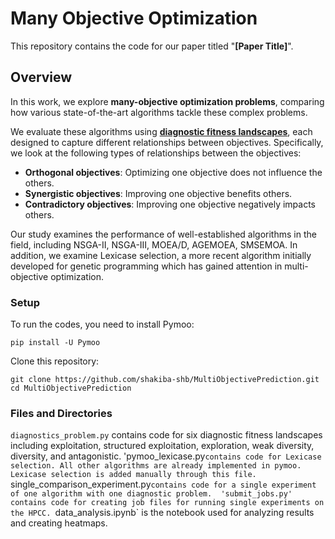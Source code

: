 # Many Objective Optimization

This repository contains the code for our paper titled "**[Paper Title]**".  

## Overview  
In this work, we explore **many-objective optimization problems**, comparing how various state-of-the-art algorithms tackle these complex problems.  

We evaluate these algorithms using [**diagnostic fitness landscapes**](https://arxiv.org/abs/2204.13839), each designed to capture different relationships between objectives. Specifically, we look at the following types of relationships between the objectives:  

- **Orthogonal objectives**: Optimizing one objective does not influence the others.  
- **Synergistic objectives**: Improving one objective benefits others.  
- **Contradictory objectives**: Improving one objective negatively impacts others.  

Our study examines the performance of well-established algorithms in the field, including NSGA-II, NSGA-III, MOEA/D, AGEMOEA, SMSEMOA. In addition, we examine Lexicase selection, a more recent algorithm initially developed for genetic programming which has gained attention in multi-objective optimization. 

### Setup 
To run the codes, you need to install Pymoo:
```
pip install -U Pymoo
```
Clone this repository:  
```
git clone https://github.com/shakiba-shb/MultiObjectivePrediction.git
cd MultiObjectivePrediction
```
### Files and Directories
`diagnostics_problem.py` contains code for six diagnostic fitness landscapes including exploitation, structured exploitation, exploration, weak diversity, diversity, and antagonistic. 
'pymoo_lexicase.py` contains code for Lexicase selection. All other algorithms are already implemented in pymoo. Lexicase selection is added manually through this file. 
`single_comparison_experiment.py` contains code for a single experiment of one algorithm with one diagnostic problem. 
'submit_jobs.py' contains code for creating job files for running single experiments on the HPCC. 
`data_analysis.ipynb` is the notebook used for analyzing results and creating heatmaps. 

